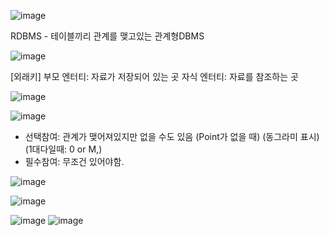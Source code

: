 
![image](https://github.com/tnduf6864/TIL/assets/66365553/8aaec866-38e7-4fbd-af9f-72edfe73ebc9)

RDBMS - 테이블끼리 관계를 맺고있는 관계형DBMS

![image](https://github.com/tnduf6864/TIL/assets/66365553/600191a7-d5c0-4ce9-abcc-9b2b6885154d)

[외래키]
부모 엔터티: 자료가 저장되어 있는 곳
자식 엔터티: 자료를 참조하는 곳

![image](https://github.com/tnduf6864/TIL/assets/66365553/c52be49d-0679-4aa9-9b48-e16b485c417b)

![image](https://github.com/tnduf6864/TIL/assets/66365553/3d5dd2bf-602f-4cf1-9006-92275e5da1a5)

- 선택참여: 관계가 맺어져있지만 없을 수도 있음 (Point가 없을 때) (동그라미 표시) (1대다일때: 0 or M,)
- 필수참여: 무조건 있어야함.


![image](https://github.com/tnduf6864/TIL/assets/66365553/9c0e419a-97f9-4e88-b256-d642241222e8)


![image](https://github.com/tnduf6864/TIL/assets/66365553/8617c729-f1fd-403d-bd84-98cfe6c2e210)


![image](https://github.com/tnduf6864/TIL/assets/66365553/7361b687-2c5c-4ab4-8d53-a50e8f7dcc86)
![image](https://github.com/tnduf6864/TIL/assets/66365553/5bf04c41-eed9-4809-a979-71e4d2fc62f0)
